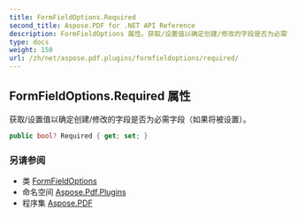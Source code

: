 ```yaml
---
title: FormFieldOptions.Required
second_title: Aspose.PDF for .NET API Reference
description: FormFieldOptions 属性。获取/设置值以确定创建/修改的字段是否为必需字段（如果将被设置）。
type: docs
weight: 150
url: /zh/net/aspose.pdf.plugins/formfieldoptions/required/
---
```

## FormFieldOptions.Required 属性

获取/设置值以确定创建/修改的字段是否为必需字段（如果将被设置）。

```csharp
public bool? Required { get; set; }
```

### 另请参阅

* 类 [FormFieldOptions](../)
* 命名空间 [Aspose.Pdf.Plugins](../../../aspose.pdf.plugins/)
* 程序集 [Aspose.PDF](../../../)
